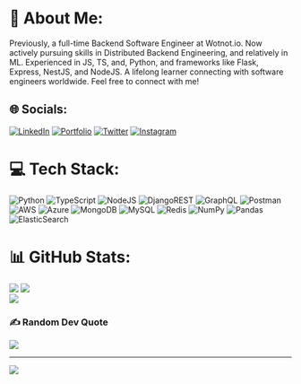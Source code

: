 # 💫 About Me:
Previously, a full-time Backend Software Engineer at Wotnot.io. Now actively pursuing skills in Distributed Backend Engineering, and relatively in ML. Experienced in JS, TS, and, Python, and frameworks like Flask, Express, NestJS, and NodeJS. A lifelong learner connecting with software engineers worldwide. Feel free to connect with me!


## 🌐 Socials:
[![LinkedIn](https://img.shields.io/badge/linkedin-%230077B5.svg?style=for-the-badge&logo=linkedin&logoColor=white)](https://linkedin.com/in/bravesdevs) 
[![Portfolio](https://img.shields.io/badge/Portfolio-%23000000.svg?style=for-the-badge&logo=firefox&logoColor=#FF7139)](https://devang.carrd.co/)
[![Twitter](https://img.shields.io/badge/Twitter-%231DA1F2.svg?style=for-the-badge&logo=Twitter&logoColor=white)](https://twitter.com/BravesDevs) [![Instagram](https://img.shields.io/badge/Instagram-%23E4405F.svg?style=for-the-badge&logo=Instagram&logoColor=white)](https://instagram.com/devang__parekh)

# 💻 Tech Stack: 
![Python](https://img.shields.io/badge/python-3670A0?style=for-the-badge&logo=python&logoColor=ffdd54)
![TypeScript](https://img.shields.io/badge/typescript-%23007ACC.svg?style=for-the-badge&logo=typescript&logoColor=white)
![NodeJS](https://img.shields.io/badge/node.js-6DA55F?style=for-the-badge&logo=node.js&logoColor=white)
![DjangoREST](https://img.shields.io/badge/DJANGO-REST-ff1709?style=for-the-badge&logo=django&logoColor=white&color=ff1709&labelColor=gray) 
![GraphQL](https://img.shields.io/badge/-GraphQL-E10098?style=for-the-badge&logo=graphql&logoColor=white)
![Postman](https://img.shields.io/badge/Postman-FF6C37?style=for-the-badge&logo=postman&logoColor=white)
![AWS](https://img.shields.io/badge/AWS-%23FF9900.svg?style=for-the-badge&logo=amazon-aws&logoColor=white) 
![Azure](https://img.shields.io/badge/azure-%230072C6.svg?style=for-the-badge&logo=microsoftazure&logoColor=white) 
![MongoDB](https://img.shields.io/badge/MongoDB-%234ea94b.svg?style=for-the-badge&logo=mongodb&logoColor=white)
![MySQL](https://img.shields.io/badge/mysql-%2300f.svg?style=for-the-badge&logo=mysql&logoColor=white)
![Redis](https://img.shields.io/badge/redis-%23DD0031.svg?style=for-the-badge&logo=redis&logoColor=white) 
![NumPy](https://img.shields.io/badge/numpy-%23013243.svg?style=for-the-badge&logo=numpy&logoColor=white) 
![Pandas](https://img.shields.io/badge/pandas-%23150458.svg?style=for-the-badge&logo=pandas&logoColor=white) 
![ElasticSearch](https://img.shields.io/badge/-ElasticSearch-005571?style=for-the-badge&logo=elasticsearch)
 
<!-- ![JavaScript](https://img.shields.io/badge/javascript-%23323330.svg?style=for-the-badge&logo=javascript&logoColor=%23F7DF1E) -->
<!-- ![Express.js](https://img.shields.io/badge/express.js-%23404d59.svg?style=for-the-badge&logo=express&logoColor=%2361DAFB) -->
<!-- ![Flask](https://img.shields.io/badge/flask-%23000.svg?style=for-the-badge&logo=flask&logoColor=white) ![MySQL](https://img.shields.io/badge/mysql-%2300f.svg?style=for-the-badge&logo=mysql&logoColor=white) ![MicrosoftSQLServer](https://img.shields.io/badge/Microsoft%20SQL%20Sever-CC2927?style=for-the-badge&logo=microsoft%20sql%20server&logoColor=white) -->
<!-- ![scikit-learn](https://img.shields.io/badge/scikit--learn-%23F7931E.svg?style=for-the-badge&logo=scikit-learn&logoColor=white) -->
<!-- ![Kubernetes](https://img.shields.io/badge/kubernetes-%23326ce5.svg?style=for-the-badge&logo=kubernetes&logoColor=white) ![Docker](https://img.shields.io/badge/docker-%230db7ed.svg?style=for-the-badge&logo=docker&logoColor=white) -->
 
# 📊 GitHub Stats:
![](https://github-readme-stats.vercel.app/api?username=BravesDevs&theme=dark&hide_border=false&include_all_commits=false&count_private=false)
![](https://github-readme-streak-stats.herokuapp.com/?user=BravesDevs&theme=dark&hide_border=false)<br/>
![](https://github-readme-stats.vercel.app/api/top-langs/?username=BravesDevs&theme=dark&hide_border=false&include_all_commits=false&count_private=false&layout=compact)

<!-- ## 🏆 GitHub Trophies -->
<!-- ![](https://github-profile-trophy.vercel.app/?username=BravesDevs&theme=radical&no-frame=false&no-bg=false&margin-w=4) -->

### ✍️ Random Dev Quote
![](https://quotes-github-readme.vercel.app/api?type=horizontal&theme=radical)

---
[![](https://visitcount.itsvg.in/api?id=BravesDevs&icon=5&color=3)](https://visitcount.itsvg.in)

<!-- Proudly created with GPRM ( https://gprm.itsvg.in ) -->
